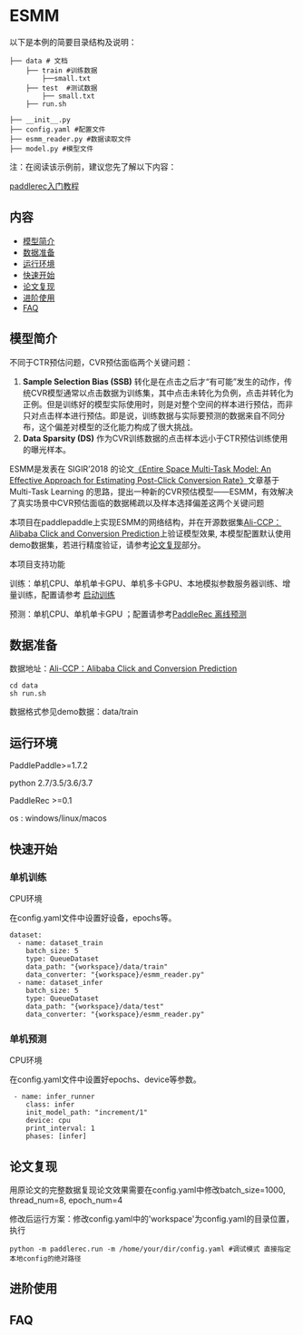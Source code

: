 # ESMM

以下是本例的简要目录结构及说明： 

```
├── data # 文档
	├── train #训练数据
		├──small.txt
	├── test  #测试数据
		├── small.txt
	├── run.sh
├── __init__.py 
├── config.yaml #配置文件
├── esmm_reader.py #数据读取文件
├── model.py #模型文件
```

注：在阅读该示例前，建议您先了解以下内容：

[paddlerec入门教程](https://github.com/PaddlePaddle/PaddleRec/blob/master/README.md)

## 内容

- [模型简介](https://github.com/PaddlePaddle/PaddleRec/tree/master/models/multitask/esmm#模型简介)
- [数据准备](https://github.com/PaddlePaddle/PaddleRec/tree/master/models/multitask/esmm#数据准备)
- [运行环境](https://github.com/PaddlePaddle/PaddleRec/tree/master/models/multitask/esmm#运行环境)
- [快速开始](https://github.com/PaddlePaddle/PaddleRec/tree/master/models/multitask/esmm#快速开始)
- [论文复现](https://github.com/PaddlePaddle/PaddleRec/tree/master/models/multitask/esmm#论文复现)
- [进阶使用](https://github.com/PaddlePaddle/PaddleRec/tree/master/models/multitask/esmm#进阶使用)
- [FAQ](https://github.com/PaddlePaddle/PaddleRec/tree/master/models/multitask/esmm#FAQ)

## 模型简介

不同于CTR预估问题，CVR预估面临两个关键问题：

1. **Sample Selection Bias (SSB)** 转化是在点击之后才“有可能”发生的动作，传统CVR模型通常以点击数据为训练集，其中点击未转化为负例，点击并转化为正例。但是训练好的模型实际使用时，则是对整个空间的样本进行预估，而非只对点击样本进行预估。即是说，训练数据与实际要预测的数据来自不同分布，这个偏差对模型的泛化能力构成了很大挑战。
2. **Data Sparsity (DS)** 作为CVR训练数据的点击样本远小于CTR预估训练使用的曝光样本。

ESMM是发表在 SIGIR’2018 的论文[《Entire Space Multi-Task Model: An Eﬀective Approach for Estimating Post-Click Conversion Rate》](  https://arxiv.org/abs/1804.07931  )文章基于 Multi-Task Learning 的思路，提出一种新的CVR预估模型——ESMM，有效解决了真实场景中CVR预估面临的数据稀疏以及样本选择偏差这两个关键问题

本项目在paddlepaddle上实现ESMM的网络结构，并在开源数据集[Ali-CCP：Alibaba Click and Conversion Prediction](  https://tianchi.aliyun.com/datalab/dataSet.html?dataId=408  )上验证模型效果, 本模型配置默认使用demo数据集，若进行精度验证，请参考[论文复现](https://github.com/PaddlePaddle/PaddleRec/tree/master/models/multitask/esmm#论文复现)部分。

本项目支持功能

训练：单机CPU、单机单卡GPU、单机多卡GPU、本地模拟参数服务器训练、增量训练，配置请参考 [启动训练](https://github.com/PaddlePaddle/PaddleRec/blob/master/doc/train.md)

预测：单机CPU、单机单卡GPU ；配置请参考[PaddleRec 离线预测](https://github.com/PaddlePaddle/PaddleRec/blob/master/doc/predict.md)

## 数据准备

数据地址：[Ali-CCP：Alibaba Click and Conversion Prediction](  https://tianchi.aliyun.com/datalab/dataSet.html?dataId=408  )

```
cd data 
sh run.sh
```

数据格式参见demo数据：data/train


## 运行环境

PaddlePaddle>=1.7.2

python 2.7/3.5/3.6/3.7

PaddleRec >=0.1

os : windows/linux/macos

## 快速开始

### 单机训练

CPU环境

在config.yaml文件中设置好设备，epochs等。

```
dataset:
  - name: dataset_train
    batch_size: 5
    type: QueueDataset
    data_path: "{workspace}/data/train"
    data_converter: "{workspace}/esmm_reader.py"
  - name: dataset_infer
    batch_size: 5
    type: QueueDataset
    data_path: "{workspace}/data/test"
    data_converter: "{workspace}/esmm_reader.py"
```

### 单机预测

CPU环境

在config.yaml文件中设置好epochs、device等参数。

```
 - name: infer_runner
    class: infer
    init_model_path: "increment/1"
    device: cpu
    print_interval: 1
    phases: [infer]
```


## 论文复现

用原论文的完整数据复现论文效果需要在config.yaml中修改batch_size=1000, thread_num=8, epoch_num=4


修改后运行方案：修改config.yaml中的'workspace'为config.yaml的目录位置，执行

```
python -m paddlerec.run -m /home/your/dir/config.yaml #调试模式 直接指定本地config的绝对路径
```

## 进阶使用

## FAQ
